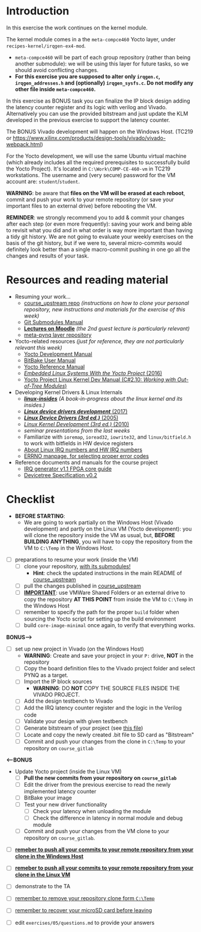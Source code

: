 # Introduction

In this exercise the work continues on the kernel module.

The kernel module comes in a the `meta-compce460` Yocto layer, under `recipes-kernel/irqgen-ex4-mod`.
- `meta-compce460` will be part of each group repository (rather than being another submodule): we will be using this layer for future tasks, so we should avoid conflicting changes.
- **For this exercise you are supposed to alter only `irqgen.c`, `irqgen_addresses.h` and (optionally) `irqgen_sysfs.c`. Do not modify any other file inside `meta-compce460`.**

In this exercise as BONUS task you can finalize the IP block design adding the latency counter register and its logic with verilog and Vivado.
Alternatively you can use the provided bitstream and just update the KLM developed in the previous exercise to support the latency counter.

The BONUS Vivado development will happen on the Windows Host. (TC219 or https://www.xilinx.com/products/design-tools/vivado/vivado-webpack.html)

For the Yocto development, we will use the same Ubuntu virtual machine (which already includes all the required prerequisites to successfully build the Yocto Project).
It's located in `C:\Work\COMP-CE-460-vm` in TC219 workstations.
The username and (very secure) password for the VM account are: `student`/`student`.


**WARNING**: be aware that **files on the VM will be erased at each reboot**, commit and push your work to your remote repository (or save your important files to an external drive) before rebooting the VM.

**REMINDER**: we strongly recommend you to add & commit your changes after each step (or even more frequently): saving your work and being able to revisit what you did and in what order is way more important than having a tidy git history. We are not going to evaluate your weekly exercises on the basis of the git history, but if we were to, several micro-commits would definitely look better than a single macro-commit pushing in one go all the changes and results of your task.


# Resources and reading material

- Resuming your work...
  - [course_upstream repo][course_upstream] *(instructions on how to clone your personal repository, new instructions and materials for the exercise of this week)*
  - [Git Submodules Manual][Git_Submodules]
  - [**Lectures on Moodle**][moodle.COMP.CE.460] *(the 2nd guest lecture is particularly relevant)*
  - [meta-pynq layer repository][meta-pynq]
- Yocto-related resources *(just for reference, they are not particularly relevant this week)*
  - [Yocto Development Manual][YoctoDEVMAN:cha4]
  - [BitBake User Manual][bitbakeUSRMAN]
  - [Yocto Reference Manual][YoctoREFMAN]
  - [*Embedded Linux Systems With the Yocto Project* (2016)][book:YOCTO:2016]
  - [Yocto Project Linux Kernel Dev Manual (C#2.10: *Working with Out-of-Tree Modules*)][YoctoKDEVMAN:sec2.10]
- Developing Kernel Drivers & Linux Internals
  - [***linux-insides***][book:linux-insides] *(A book-in-progress about the linux kernel and its insides.)*
  - [***Linux device drivers development*** (2017)][book:LDDD:2017]
  - [***Linux Device Drivers (3rd ed.)*** (2005)][book:LDD3:2005]
  - [*Linux Kernel Development (3rd ed.)* (2010)][book:LKD:2010]
  - *seminar presentations from the last weeks*
  - Familiarize with `ioremap`, `ioread32`, `iowrite32`, and `linux/bitfield.h` to work with bitfields in HW device registers
  - [About Linux IRQ numbers and HW IRQ numbers](../04/finding_the_Linux_IRQ_number.md)
  - [ERRNO manpage, for selecting proper error codes][man:3:errno]
- Reference documents and manuals for the course project
  - [IRQ generator v1.1 FPGA core guide](../04/irq_generator_v1_1.pdf)
  - [Devicetree Specification v0.2][devtree-spec]

# Checklist

- **BEFORE STARTING**:
  - We are going to work partially on the Windows Host (Vivado development) and partly on the Linux VM (Yocto development): you will clone the repository inside the VM as usual, but, **BEFORE BUILDING ANYTHING**, you will have to copy the repository from the VM to `C:\Temp` in the Windows Host.

- [ ] preparations to resume your work (inside the VM)
  - [ ] clone your repository, <u>with its submodules!</u>
    - **Hint**: check the updated instructions in the main README of [course_upstream]
  - [ ] pull the changes published in [course_upstream]
  - [ ] <u>**IMPORTANT**</u>: use VMWare Shared Folders or an external drive to copy the repository **AT THIS POINT** from inside the VM to `C:\Temp` in the Windows Host
  - [ ] remember to specify the path for the proper `build` folder when sourcing the Yocto script for setting up the build environment
  - [ ] build `core-image-minimal` once again, to verify that everything works.

**BONUS-->**

- [ ] set up new project in Vivado (on the Windows Host)
  - **WARNING**: Create and save your project in your `P:` drive, **NOT** in the repository
  - [ ] Copy the board definition files to the Vivado project folder and select PYNQ as a target.
  - [ ] Import the IP block sources
    - **WARNING**: DO **NOT** COPY THE SOURCE FILES INSIDE THE VIVADO PROJECT.
  - [ ] Add the design testbench to Vivado
  - [ ] Add the IRQ latency counter register and the logic in the Verilog code
  - [ ] Validate your design with given testbench
  - [ ] Generate bitstream of your project (see [this file](vivado_irq_project.md))
  - [ ] Locate and copy the newly created .bit file to SD card as "Bitstream"
  - [ ] Commit and push your changes from the clone in `C:\Temp` to your repository on `course_gitlab`

**<--BONUS**

- Update Yocto project (inside the Linux VM)
  - [ ] **Pull the new commits from your repository on `course_gitlab`**
  - [ ] Edit the driver from the previous exercise to read the newly implemented latency counter
  - [ ] BitBake your image
  - [ ] Test your new driver functionality
    - [ ] Check your latency when unloading the module
    - [ ] Check the difference in latency in normal module and debug module
  - [ ] Commit and push your changes from the VM clone to your repository on `course_gitlab`.

- [ ] <u>**remeber to push all your commits to your remote repository from your clone in the Windows Host**</u>
- [ ] <u>**remeber to push all your commits to your remote repository from your clone in the Linux VM**</u>
- [ ] demonstrate to the TA
- [ ] <u>remember to remove your repository clone form `C:\Temp`</u>
- [ ] <u>remember to recover your microSD card before leaving</u>
- [ ] edit `exercises/05/questions.md` to provide your answers


[course_upstream]: https://course-gitlab.tuni.fi/comp.ce.460-real-time-systems_2023-2024/course_upstream
[Git_Submodules]: https://git-scm.com/book/en/v2/Git-Tools-Submodules
[YoctoQS]: https://docs.yoctoproject.org/2.4.3/yocto-project-qs/yocto-project-qs.html
[moodle.COMP.CE.460]: https://moodle.tuni.fi/course/view.php?id=37443
[YoctoDEVMAN:cha4]: https://docs.yoctoproject.org/2.4.3/dev-manual/dev-manual.html#extendpoky
[YoctoREFMAN]: https://docs.yoctoproject.org/2.4.3/ref-manual/ref-manual.html
[YoctoKDEVMAN:sec2.10]: https://docs.yoctoproject.org/2.4.3/kernel-dev/kernel-dev.html#working-with-out-of-tree-modules
[bitbakeUSRMAN]: https://docs.yoctoproject.org/2.4.3/bitbake-user-manual/bitbake-user-manual.html
[PYNQ-Z1-REFMAN]: https://reference.digilentinc.com/_media/reference/programmable-logic/pynq-z1/pynq-rm.pdf
[meta-pynq]: https://course-gitlab.tuni.fi/comp.ce.460-real-time-systems_2023-2024/meta-pynq
[book:LDDD:2017]: https://andor.tuni.fi/permalink/358FIN_TAMPO/1j3mh4m/alma9911130510505973
[book:LDD3:2005]: https://andor.tuni.fi/permalink/358FIN_TAMPO/1kfmqvo/alma9910688435205973
[book:LKD:2010]: https://andor.tuni.fi/permalink/358FIN_TAMPO/1kfmqvo/alma9910687662305973
[book:YOCTO:2016]: https://andor.tuni.fi/permalink/358FIN_TAMPO/1kfmqvo/alma992568575305973
[book:linux-insides]: https://0xax.gitbooks.io/linux-insides/content/index.html
[devtree-spec]: https://github.com/devicetree-org/devicetree-specification/releases/tag/v0.2
[man:3:errno]: http://man7.org/linux/man-pages/man3/errno.3.html

